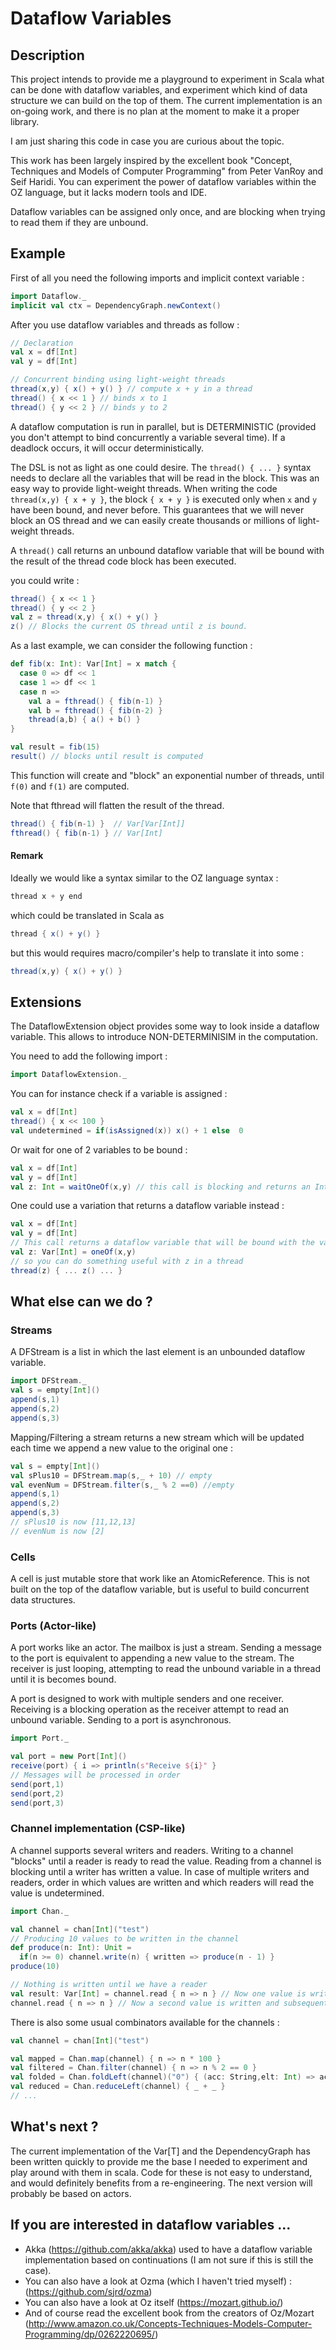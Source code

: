 # Dataflow Variables


## Description

This project intends to provide me a playground to experiment in Scala what can be done with dataflow variables, and experiment which kind of data structure we can build on the top of them.
The current implementation is an on-going work, and there is no plan at the moment to make it a proper library. 

I am just sharing this code in case you are curious about the topic.

This work has been largely inspired by the excellent book "Concept, Techniques and Models of Computer Programming" from Peter VanRoy and Seif Haridi.
You can experiment the power of dataflow variables within the OZ language, but it lacks modern tools and IDE.

Dataflow variables can be assigned only once, and are blocking when trying to read them if they are unbound.


## Example

First of all you need the following imports and implicit context variable :
 ```scala
import Dataflow._
implicit val ctx = DependencyGraph.newContext()
```

After you use dataflow variables and threads as follow : 
```scala
// Declaration
val x = df[Int]
val y = df[Int]

// Concurrent binding using light-weight threads
thread(x,y) { x() + y() } // compute x + y in a thread
thread() { x << 1 } // binds x to 1
thread() { y << 2 } // binds y to 2
```

A dataflow computation is run in parallel, but is DETERMINISTIC (provided you don't attempt to bind concurrently a variable several time). If a deadlock occurs, it will occur deterministically.

The DSL is not as light as one could desire. The `thread() { ... }` syntax needs to declare all the variables that will be read in the block. This was an easy way to provide light-weight threads. 
When writing the code `thread(x,y) { x + y }`, the block `{ x + y }` is executed only when `x` and `y` have been bound, and never before. 
This guarantees that we will never block an OS thread and we can easily create thousands or millions of light-weight threads.

A `thread()` call returns an unbound dataflow variable that will be bound with the result of the thread code block has been executed.

you could write :
```scala
thread() { x << 1 }
thread() { y << 2 }
val z = thread(x,y) { x() + y() } 
z() // Blocks the current OS thread until z is bound.
```

As a last example, we can consider the following function :   
```scala
def fib(x: Int): Var[Int] = x match {
  case 0 => df << 1
  case 1 => df << 1
  case n =>
    val a = fthread() { fib(n-1) }
    val b = fthread() { fib(n-2) }
    thread(a,b) { a() + b() }
}

val result = fib(15)
result() // blocks until result is computed
```

This function will create and "block" an exponential number of threads, until `f(0)` and `f(1)` are computed.

Note that fthread will flatten the result of the thread.
```scala
thread() { fib(n-1) }  // Var[Var[Int]]
fthread() { fib(n-1) } // Var[Int]
```


#### Remark

Ideally we would like a syntax similar to the OZ language syntax :
```scala 
thread x + y end
``` 
which could be translated in Scala as 
```scala
thread { x() + y() }
```
but this would requires macro/compiler's help to translate it into some :
```scala 
thread(x,y) { x() + y() }
```

## Extensions

The DataflowExtension object provides some way to look inside a dataflow variable. This allows to introduce NON-DETERMINISIM in the computation.

You need to add the following import :
```scala
import DataflowExtension._
```

You can for instance check if a variable is assigned :
```scala
val x = df[Int]
thread() { x << 100 }
val undetermined = if(isAssigned(x)) x() + 1 else  0
```

Or wait for one of 2 variables to be bound :
```scala
val x = df[Int]
val y = df[Int]
val z: Int = waitOneOf(x,y) // this call is blocking and returns an Int
```

One could use a variation that returns a dataflow variable instead :
```scala
val x = df[Int]
val y = df[Int]
// This call returns a dataflow variable that will be bound with the value of x or y
val z: Var[Int] = oneOf(x,y)
// so you can do something useful with z in a thread
thread(z) { ... z() ... }
```
   
## What else can we do ? 

### Streams 

A DFStream is a list in which the last element is an unbounded dataflow variable.

```scala
import DFStream._
val s = empty[Int]()
append(s,1)
append(s,2)
append(s,3)
```

Mapping/Filtering a stream returns a new stream which will be updated each time we append a new value to the original one :  
```scala
val s = empty[Int]()
val sPlus10 = DFStream.map(s,_ + 10) // empty
val evenNum = DFStream.filter(s,_ % 2 ==0) //empty
append(s,1)
append(s,2)
append(s,3)
// sPlus10 is now [11,12,13]
// evenNum is now [2]
```

### Cells
A cell is just mutable store that work like an AtomicReference. This is not built on the top of the dataflow variable, but is useful to build concurrent data structures.

### Ports (Actor-like)

A port works like an actor. The mailbox is just a stream. Sending a message to the port is equivalent to appending a new value to the stream. 
The receiver is just looping, attempting to read the unbound variable in a thread until it is becomes bound.    

A port is designed to work with multiple senders and one receiver. Receiving is a blocking operation as the receiver attempt to read an unbound variable. Sending to a port is asynchronous.

```scala
import Port._

val port = new Port[Int]()
receive(port) { i => println(s"Receive ${i}" }
// Messages will be processed in order
send(port,1)
send(port,2)
send(port,3)
```

### Channel implementation (CSP-like)

A channel supports several writers and readers. Writing to a channel "blocks" until a reader is ready to read the value. Reading from a channel is blocking until a writer has written a value.
In case of multiple writers and readers, order in which values are written and which readers will read the value is undetermined. 

```scala
import Chan._

val channel = chan[Int]("test")
// Producing 10 values to be written in the channel
def produce(n: Int): Unit = 
  if(n >= 0) channel.write(n) { written => produce(n - 1) }
produce(10)

// Nothing is written until we have a reader
val result: Var[Int] = channel.read { n => n } // Now one value is written and read through the channel.
channel.read { n => n } // Now a second value is written and subsequently read.
```

There is also some usual combinators available for the channels :
```scala
val channel = chan[Int]("test")

val mapped = Chan.map(channel) { n => n * 100 }
val filtered = Chan.filter(channel) { n => n % 2 == 0 }
val folded = Chan.foldLeft(channel)("0") { (acc: String,elt: Int) => acc + elt }
val reduced = Chan.reduceLeft(channel) { _ + _ }
// ...
```


## What's next ?

The current implementation of the Var[T] and the DependencyGraph has been written quickly to provide me the base I needed to experiment and play around with them in scala. 
Code for these is not easy to understand, and would definitely benefits from a re-engineering. The next version will probably be based on actors.


## If you are interested in dataflow variables ...

- Akka (https://github.com/akka/akka) used to have a dataflow variable implementation based on continuations (I am not sure if this is still the case).
- You can also have a look at Ozma (which I haven't tried myself) : (https://github.com/sjrd/ozma)
- You can also have a look at Oz itself (https://mozart.github.io/)
- And of course read the excellent book from the creators of Oz/Mozart (http://www.amazon.co.uk/Concepts-Techniques-Models-Computer-Programming/dp/0262220695/)
